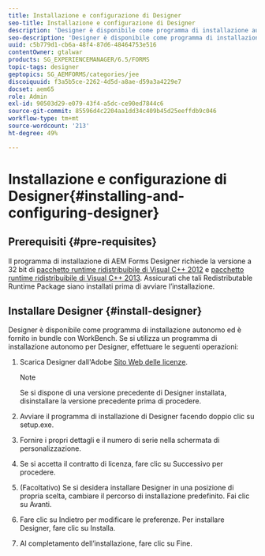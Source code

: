 ```yaml
---
title: Installazione e configurazione di Designer
seo-title: Installazione e configurazione di Designer
description: 'Designer è disponibile come programma di installazione autonomo e fornito in bundle con Workbench. Scopri come installare Designer autonomo.  '
seo-description: 'Designer è disponibile come programma di installazione autonomo e fornito in bundle con Workbench. Scopri come installare Designer autonomo.  '
uuid: c5b779d1-cb6a-48f4-87d6-48464753e516
contentOwner: gtalwar
products: SG_EXPERIENCEMANAGER/6.5/FORMS
topic-tags: designer
geptopics: SG_AEMFORMS/categories/jee
discoiquuid: f3a5b5ce-2262-4d5d-a8ae-d59a3a4229e7
docset: aem65
role: Admin
exl-id: 90503d29-e079-43f4-a5dc-ce90ed7844c6
source-git-commit: 85596d4c2204aa1dd34c409b45d25eeffdb9c046
workflow-type: tm+mt
source-wordcount: '213'
ht-degree: 49%

---
```


# Installazione e configurazione di Designer{#installing-and-configuring-designer}

## Prerequisiti {#pre-requisites}

Il programma di installazione di AEM Forms Designer richiede la versione a 32 bit di [pacchetto runtime ridistribuibile di Visual C++ 2012](https://support.microsoft.com/it-it/help/2977003/the-latest-supported-visual-c-downloads) e [pacchetto runtime ridistribuibile di Visual C++ 2013](https://support.microsoft.com/it-it/help/3179560/update-for-visual-c-2013-and-visual-c-redistributable-package). Assicurati che tali Redistributable Runtime Package siano installati prima di avviare l’installazione.

## Installare Designer {#install-designer}

Designer è disponibile come programma di installazione autonomo ed è fornito in bundle con WorkBench. Se si utilizza un programma di installazione autonomo per Designer, effettuare le seguenti operazioni:

1. Scarica Designer dall&#39;Adobe [Sito Web delle licenze](https://licensing.adobe.com/).

   >[!NOTE]
   >
   >Se si dispone di una versione precedente di Designer installata, disinstallare la versione precedente prima di procedere.

1. Avviare il programma di installazione di Designer facendo doppio clic su setup.exe.
1. Fornire i propri dettagli e il numero di serie nella schermata di personalizzazione.
1. Se si accetta il contratto di licenza, fare clic su Successivo per procedere.
1. (Facoltativo) Se si desidera installare Designer in una posizione di propria scelta, cambiare il percorso di installazione predefinito. Fai clic su Avanti.
1. Fare clic su Indietro per modificare le preferenze. Per installare Designer, fare clic su Installa.
1. Al completamento dell’installazione, fare clic su Fine.
